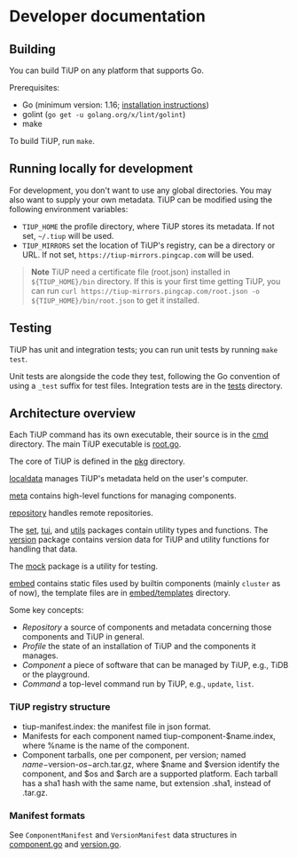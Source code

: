 # Developer documentation

## Building

You can build TiUP on any platform that supports Go.

Prerequisites:

* Go (minimum version: 1.16; [installation instructions](https://golang.org/doc/install))
* golint (`go get -u golang.org/x/lint/golint`)
* make

To build TiUP, run `make`.

## Running locally for development

For development, you don't want to use any global directories. You may also want to supply your own metadata. TiUP can be modified using the following environment variables:

* `TIUP_HOME` the profile directory, where TiUP stores its metadata. If not set, `~/.tiup` will be used.
* `TIUP_MIRRORS` set the location of TiUP's registry, can be a directory or URL. If not set, `https://tiup-mirrors.pingcap.com` will be used.

> **Note**
> TiUP need a certificate file (root.json) installed in `${TIUP_HOME}/bin` directory. If this is your first time getting TiUP, you can run `curl https://tiup-mirrors.pingcap.com/root.json -o ${TIUP_HOME}/bin/root.json` to get it installed.

## Testing

TiUP has unit and integration tests; you can run unit tests by running `make test`.

Unit tests are alongside the code they test, following the Go convention of using a `_test` suffix for test files. Integration tests are in the [tests](../../tests) directory.

## Architecture overview

Each TiUP command has its own executable, their source is in the [cmd](../../cmd) directory. The main TiUP executable is [root.go](../../cmd/root.go).

The core of TiUP is defined in the [pkg](../../pkg) directory.

[localdata](../../pkg/localdata) manages TiUP's metadata held on the user's computer.

[meta](../../pkg/meta) contains high-level functions for managing components.

[repository](../../pkg/repository) handles remote repositories.

The [set](../../pkg/set), [tui](../../pkg/tui), and [utils](../../pkg/utils) packages contain utility types and functions. The [version](../../pkg/version) package contains version data for TiUP and utility functions for handling that data.

The [mock](../../pkg/utils/mock) package is a utility for testing.

[embed](../../embed) contains static files used by builtin components (mainly `cluster` as of now), the template files are in [embed/templates](../../embed/templates) directory.

Some key concepts:

* *Repository* a source of components and metadata concerning those components and TiUP in general.
* *Profile* the state of an installation of TiUP and the components it manages.
* *Component* a piece of software that can be managed by TiUP, e.g., TiDB or the playground.
* *Command* a top-level command run by TiUP, e.g., `update`, `list`.

### TiUP registry structure

* tiup-manifest.index: the manifest file in json format.
* Manifests for each component named tiup-component-$name.index, where %name is the name of the component.
* Component tarballs, one per component, per version; named $name-$version-$os-$arch.tar.gz, where $name and $version identify the component, and $os and $arch are a supported platform. Each tarball has a sha1 hash with the same name, but extension .sha1, instead of .tar.gz.

### Manifest formats

See `ComponentManifest` and `VersionManifest` data structures in [component.go](../../server/handler/component.go) and [version.go](../../pkg/version/version.go).
